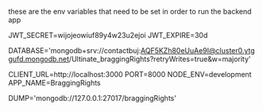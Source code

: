 these are the env variables that need to be set in order to run the backend app

JWT_SECRET=wijojeowiuf89y4w23u2ejoi
JWT_EXPIRE=30d

DATABASE='mongodb+srv://contactbuj:AQF5KZh80eUuAe9I@cluster0.ytggufd.mongodb.net/Ultinate_braggingRights?retryWrites=true&w=majority'

CLIENT_URL=http://localhost:3000
PORT=8000
NODE_ENV=development
APP_NAME=BraggingRights

DUMP='mongodb://127.0.0.1:27017/braggingRights'
